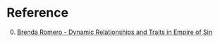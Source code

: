 # Reference

0. [Brenda Romero - Dynamic Relationships and Traits in Empire of Sin](https://www.youtube.com/watch?v=_vf3HO3wn20)

